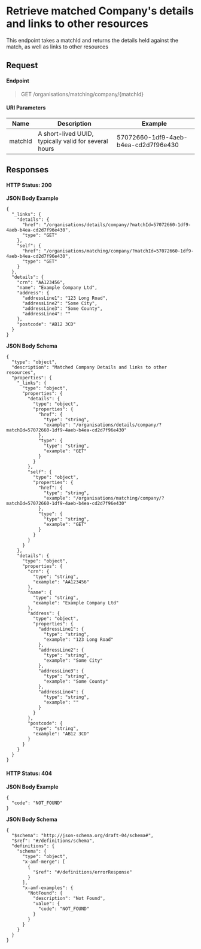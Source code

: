 # Retrieve matched Company's details and links to other resources #

This endpoint takes a matchId and returns the details held against the match, as well as links to other resources

## Request ##

#### Endpoint ####

> GET /organisations/matching/company/\{matchId\}

#### URI Parameters ####

| Name    | Description                                           | Example                              |
| ------- | ----------------------------------------------------- | ------------------------------------ |
| matchId | A short-lived UUID, typically valid for several hours | 57072660-1df9-4aeb-b4ea-cd2d7f96e430 |

## Responses ##

#### HTTP Status: 200 ####

**JSON Body Example**

~~~~~~~~~~
{
  "_links": {
    "details": {
      "href": "/organisations/details/company/?matchId=57072660-1df9-4aeb-b4ea-cd2d7f96e430",
      "type": "GET"
    },
    "self": {
      "href": "/organisations/matching/company/?matchId=57072660-1df9-4aeb-b4ea-cd2d7f96e430",
      "type": "GET"
    }
  },
  "details": {
    "crn": "AA123456",
    "name": "Example Company Ltd",
    "address": {
      "addressLine1": "123 Long Road",
      "addressLine2": "Some City",
      "addressLine3": "Some County",
      "addressLine4": ""
    },
    "postcode": "AB12 3CD"
  }
}
~~~~~~~~~~

**JSON Body Schema**

~~~~~~~~~~
{
  "type": "object",
  "description": "Matched Company Details and links to other resources",
  "properties": {
    "_links": {
      "type": "object",
      "properties": {
        "details": {
          "type": "object",
          "properties": {
            "href": {
              "type": "string",
              "example": "/organisations/details/company/?matchId=57072660-1df9-4aeb-b4ea-cd2d7f96e430"
            },
            "type": {
              "type": "string",
              "example": "GET"
            }
          }
        },
        "self": {
          "type": "object",
          "properties": {
            "href": {
              "type": "string",
              "example": "/organisations/matching/company/?matchId=57072660-1df9-4aeb-b4ea-cd2d7f96e430"
            },
            "type": {
              "type": "string",
              "example": "GET"
            }
          }
        }
      }
    },
    "details": {
      "type": "object",
      "properties": {
        "crn": {
          "type": "string",
          "example": "AA123456"
        },
        "name": {
          "type": "string",
          "example": "Example Company Ltd"
        },
        "address": {
          "type": "object",
          "properties": {
            "addressLine1": {
              "type": "string",
              "example": "123 Long Road"
            },
            "addressLine2": {
              "type": "string",
              "example": "Some City"
            },
            "addressLine3": {
              "type": "string",
              "example": "Some County"
            },
            "addressLine4": {
              "type": "string",
              "example": ""
            }
          }
        },
        "postcode": {
          "type": "string",
          "example": "AB12 3CD"
        }
      }
    }
  }
}
~~~~~~~~~~

#### HTTP Status: 404 ####

**JSON Body Example**

~~~~~~~~~~
{
  "code": "NOT_FOUND"
}
~~~~~~~~~~

**JSON Body Schema**

~~~~~~~~~~
{
  "$schema": "http://json-schema.org/draft-04/schema#",
  "$ref": "#/definitions/schema",
  "definitions": {
    "schema": {
      "type": "object",
      "x-amf-merge": [
        {
          "$ref": "#/definitions/errorResponse"
        }
      ],
      "x-amf-examples": {
        "NotFound": {
          "description": "Not Found",
          "value": {
            "code": "NOT_FOUND"
          }
        }
      }
    }
  }
}
~~~~~~~~~~